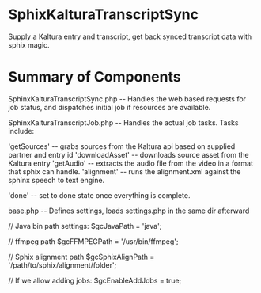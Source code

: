 SphixKalturaTranscriptSync
==========================

Supply a Kaltura entry and transcript, get back synced transcript data with sphix magic. 

Summary of Components 
==========================

SphinxKalturaTranscriptSync.php -- Handles the web based requests for job status, and dispatches initial job if resources are available. 

SphinxKalturaTranscriptJob.php -- Handles the actual job tasks. Tasks include: 

'getSources' -- grabs sources from the Kaltura api based on supplied partner and entry id
'downloadAsset' -- downloads source asset from the Kaltura entry
'getAudio' -- extracts the audio file from the video in a format that sphix can handle. 
'alignment' -- runs the alignment.xml against the sphinx speech to text engine.

'done' -- set to done state once everything is complete. 

base.php -- Defines settings, loads settings.php in the same dir afterward

// Java bin path settings:
$gcJavaPath = 'java';

// ffmpeg path
$gcFFMPEGPath = '/usr/bin/ffmpeg';

// Sphix alignment path 
$gcSphixAlignPath = '/path/to/sphix/alignment/folder';

// If we allow adding jobs: 
$gcEnableAddJobs = true; 
